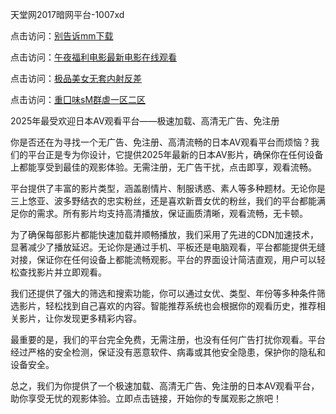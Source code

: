 天堂网2017暗网平台-1007xd

点击访问：<a href="https://heiliaowzu4ur.pages.dev/">别告诉mm下载</a>

点击访问：<a href="https://heiliaowt0d7p.pages.dev/">午夜福利电影最新电影在线观看</a>

点击访问：<a href="https://heiliaoga6s9v.pages.dev/">极品美女无套内射反差</a>

点击访问：<a href="https://heiliaoxqkkct.pages.dev/">重囗味sM群虐一区二区</a>

2025年最受欢迎日本AV观看平台——极速加载、高清无广告、免注册

你是否还在为寻找一个无广告、免注册、高清流畅的日本AV观看平台而烦恼？我们的平台正是专为你设计，它提供2025年最新的日本AV影片，确保你在任何设备上都能享受到最佳的观影体验。无需注册，无广告干扰，点击即享，观看流畅。

平台提供了丰富的影片类型，涵盖剧情片、制服诱惑、素人等多种题材。无论你是三上悠亚、波多野结衣的忠实粉丝，还是喜欢新晋女优的粉丝，我们的平台都能满足你的需求。所有影片均支持高清播放，保证画质清晰，观看流畅，无卡顿。

为了确保每部影片都能快速加载并顺畅播放，我们采用了先进的CDN加速技术，显著减少了播放延迟。无论你是通过手机、平板还是电脑观看，平台都能提供无缝对接，保证你在任何设备上都能流畅观影。平台的界面设计简洁直观，用户可以轻松查找影片并立即观看。

我们还提供了强大的筛选和搜索功能，你可以通过女优、类型、年份等多种条件筛选影片，轻松找到自己喜欢的内容。智能推荐系统也会根据你的观看历史，推荐相关影片，让你发现更多精彩内容。

最重要的是，我们的平台完全免费，无需注册，也没有任何广告打扰你观看。平台经过严格的安全检测，保证没有恶意软件、病毒或其他安全隐患，保护你的隐私和设备安全。

总之，我们为你提供了一个极速加载、高清无广告、免注册的日本AV观看平台，助你享受无忧的观影体验。立即点击链接，开始你的专属观影之旅吧！

<span style="display:none;">[Canonical link](https://github.com/xued963/riben98707 )</span>
